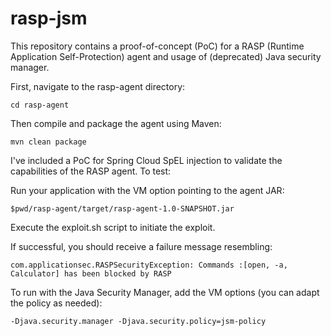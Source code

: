 # rasp-jsm

This repository contains a proof-of-concept (PoC) for a RASP (Runtime Application Self-Protection) agent and usage of (deprecated) Java security manager. 

First, navigate to the rasp-agent directory:

```
cd rasp-agent
```

Then compile and package the agent using Maven:

```
mvn clean package
```

I've included a PoC for Spring Cloud SpEL injection to validate the capabilities of the RASP agent.
To test:

Run your application with the VM option pointing to the agent JAR:

```
$pwd/rasp-agent/target/rasp-agent-1.0-SNAPSHOT.jar
```
Execute the exploit.sh script to initiate the exploit.

If successful, you should receive a failure message resembling:

```
com.applicationsec.RASPSecurityException: Commands :[open, -a, Calculator] has been blocked by RASP
```

To run with the Java Security Manager, add the VM options (you can adapt the policy as needed):

```
-Djava.security.manager -Djava.security.policy=jsm-policy
```
